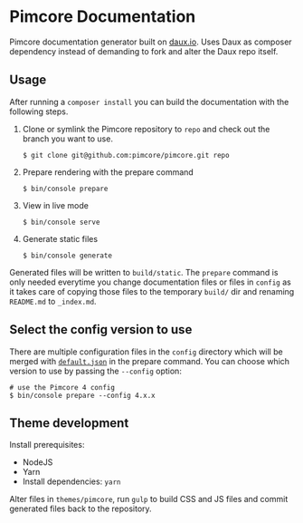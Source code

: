 # Pimcore Documentation

Pimcore documentation generator built on [daux.io](http://daux.io/). Uses Daux as composer dependency instead of demanding
to fork and alter the Daux repo itself. 


## Usage

After running a `composer install` you can build the documentation with the following steps.

1. Clone or symlink the Pimcore repository to `repo` and check out the branch you want to use.

    ```
    $ git clone git@github.com:pimcore/pimcore.git repo
    ```

2. Prepare rendering with the prepare command
   
    ```
    $ bin/console prepare
    ```
   
3. View in live mode

    ```
    $ bin/console serve
    ```
    
4. Generate static files

    ```
    $ bin/console generate
    ```
    
Generated files will be written to `build/static`. The `prepare` command is only needed everytime you change documentation
files or files in `config` as it takes care of copying those files to the temporary `build/` dir and renaming `README.md`
to `_index.md`.


## Select the config version to use

There are multiple configuration files in the `config` directory which will be merged with [`default.json`](./config/default.json)
in the prepare command. You can choose which version to use by passing the `--config` option:

    # use the Pimcore 4 config
    $ bin/console prepare --config 4.x.x


## Theme development

Install prerequisites:

* NodeJS
* Yarn
* Install dependencies: `yarn`

Alter files in `themes/pimcore`, run `gulp` to build CSS and JS files and commit generated files back to the repository. 

